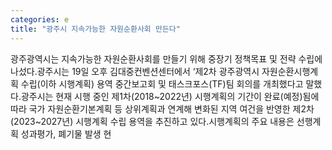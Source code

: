 ```yaml
---
categories: e
title: "광주시 지속가능한 자원순환사회 만든다"
---
```

광주광역시는 지속가능한 자원순환사회를 만들기 위해 중장기 정책목표 및 전략 수립에 나섰다.광주시는 19일 오후 김대중컨벤션센터에서 ‘제2차 광주광역시 자원순환시행계획 수립(이하 시행계획) 용역 중간보고회 및 태스크포스(TF)팀 회의를 개최했다고 말했다.광주시는 현재 시행 중인 제1차(2018~2022년) 시행계획의 기간이 완료(예정)됨에 따라 국가 자원순환기본계획 등 상위계획과 연계해 변화된 지역 여건을 반영한 제2차(2023~2027년) 시행계획 수립 용역을 추진하고 있다.시행계획의 주요 내용은 선행계획 성과평가, 폐기물 발생 현